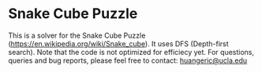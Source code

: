 # Snake Cube Puzzle 
This is a solver for the Snake Cube Puzzle (https://en.wikipedia.org/wiki/Snake_cube). It uses DFS (Depth-first search). Note that the code is not optimized for efficiecy yet.
For questions, queries and bug reports, please feel free to contact: huangeric@ucla.edu
